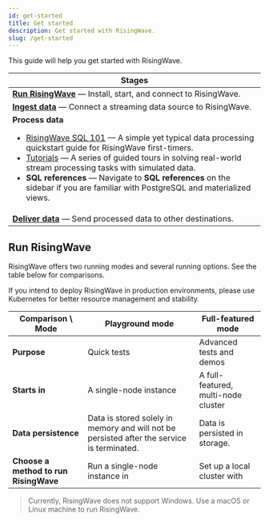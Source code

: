 ```yaml
---
id: get-started
title: Get started
description: Get started with RisingWave.
slug: /get-started
---
```


<head>
  <link rel="canonical" href="https://docs.risingwave.com/docs/current/get-started/" />
</head>

This guide will help you get started with RisingWave.

| Stages                                                                                                                                                                                                                                                                                                                                                                                                                                                                        |
| ----------------------------------------------------------------------------------------------------------------------------------------------------------------------------------------------------------------------------------------------------------------------------------------------------------------------------------------------------------------------------------------------------------------------------------------------------------------------------- |
| [**Run RisingWave**](#run-risingwave) — Install, start, and connect to RisingWave.                                                                                                                                                                                                                                                                                                                                                                                            |
| [**Ingest data**](/sql/commands/sql-create-source.md) — Connect a streaming data source to RisingWave.                                                                                                                                                                                                                                                                                                                                                                        |
| **Process data** <ul><li>[RisingWave SQL 101](risingwave-sql-101.md) — A simple yet typical data processing quickstart guide for RisingWave first-timers.</li><li>[Tutorials](/tutorials/real-time-ad-performance-analysis.md) — A series of guided tours in solving real-world stream processing tasks with simulated data.</li><li>**SQL references** — Navigate to **SQL references** on the sidebar if you are familiar with PostgreSQL and materialized views.</li></ul> |
| [**Deliver data**](/sql/commands/sql-create-sink.md) — Send processed data to other destinations.                                                                                                                                                                                                                                                                                                                                                                             |

## Run RisingWave

RisingWave offers two running modes and several running options. See the table below for comparisons.

If you intend to deploy RisingWave in production environments, please use Kubernetes for better resource management and stability.

| Comparison \ Mode                     | Playground mode                                                                                                                                             | Full-featured mode                                                                                                                                                |
| ------------------------------------- | ----------------------------------------------------------------------------------------------------------------------------------------------------------- | ----------------------------------------------------------------------------------------------------------------------------------------------------------------- |
| **Purpose**                           | Quick tests                                                                                                                                                 | Advanced tests and demos                                                                                                                                          |
| **Starts in**                         | A single-node instance                                                                                                                                      | A full-featured, multi-node cluster                                                                                                                               |
| **Data persistence**                  | Data is stored solely in memory and will not be persisted after the service is terminated.                                                                  | Data is persisted in storage.                                                                                                                                     |
| **Choose a method to run RisingWave** | Run a single-node instance in<br /><LightButton text="Local environment" doc="risingwave-local"/><LightButton text="Docker" doc="risingwave-docker-image"/> | Set up a local cluster with<br /><LightButton text="Docker Compose" doc="risingwave-docker-compose"/><LightButton text="Kubernetes" doc="risingwave-kubernetes"/> |

> Currently, RisingWave does not support Windows. Use a macOS or Linux machine to run RisingWave.
